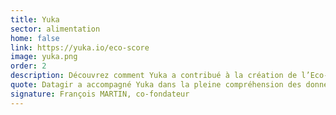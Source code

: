 ```yaml
---
title: Yuka
sector: alimentation
home: false
link: https://yuka.io/eco-score
image: yuka.png
order: 2
description: Découvrez comment Yuka a contribué à la création de l’Eco-score grâce aux données Agribalyse
quote: Datagir a accompagné Yuka dans la pleine compréhension des données Agribalyse. Leur soutien a été déterminant pour permettre à l'application d'avancer sur ces enjeux urgents et importants, en donnant accès à des méthodologies, des données, des experts, et des idées.
signature: François MARTIN, co-fondateur
---
```

